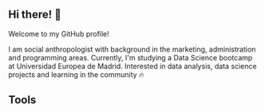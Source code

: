 ## Hi there! 🐧 
Welcome to my GitHub profile!

I am social anthropologist with background in the marketing, administration and programming areas. Currently, I'm studying a Data Science bootcamp at Universidad Europea de Madrid.
Interested in data analysis, data science projects and learning in the community 🔥

## Tools
